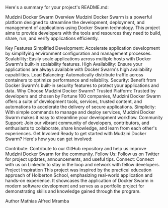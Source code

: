 
Here's a summary for your project's README.md:

Mudzini Docker Swarm
Overview
Mudzini Docker Swarm is a powerful platform designed to streamline the development, deployment, and management of applications using Docker Swarm technology. This project aims to provide developers with the tools and resources they need to build, share, run, and verify applications efficiently.

Key Features
Simplified Development: Accelerate application development by simplifying environment configuration and management processes.
Scalability: Easily scale applications across multiple hosts with Docker Swarm's built-in scalability features.
High Availability: Ensure your applications are always available with Docker Swarm's high availability capabilities.
Load Balancing: Automatically distribute traffic across containers to optimize performance and reliability.
Security: Benefit from Docker Swarm's built-in security features to protect your applications and data.
Why Choose Mudzini Docker Swarm?
Trusted Platform: Trusted by developers and chosen by Fortune 100 companies, Mudzini Docker Swarm offers a suite of development tools, services, trusted content, and automations to accelerate the delivery of secure applications.
Simplicity: With simple commands to manage and deploy services, Mudzini Docker Swarm makes it easy to streamline your development workflow.
Community Support: Join our vibrant community of developers, contributors, and enthusiasts to collaborate, share knowledge, and learn from each other's experiences.
Get Involved
Ready to get started with Mudzini Docker Swarm? Here's how you can get involved:

Contribute: Contribute to our GitHub repository and help us improve Mudzini Docker Swarm for the community.
Follow Us: Follow us on Twitter for project updates, announcements, and useful tips.
Connect: Connect with us on LinkedIn to stay in the loop and network with fellow developers.
Project Inspiration
This project was inspired by the practical education approach of Holberton School, emphasizing real-world application and hands-on experience. It showcases the application of Docker Swarm in modern software development and serves as a portfolio project for demonstrating skills and knowledge gained through the program.

Author
Mathias Alfred Mramba
